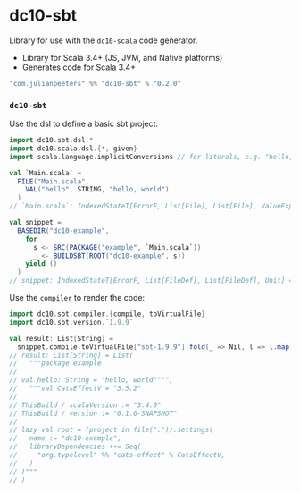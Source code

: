 # dc10-sbt

Library for use with the `dc10-scala` code generator.
 - Library for Scala 3.4+ (JS, JVM, and Native platforms)
 - Generates code for Scala 3.4+

```scala
"com.julianpeeters" %% "dc10-sbt" % "0.2.0"
```

### `dc10-sbt`
Use the dsl to define a basic sbt project:

```scala
import dc10.sbt.dsl.*
import dc10.scala.dsl.{*, given}
import scala.language.implicitConversions // for literals, e.g. "hello, world"

val `Main.scala` =
  FILE("Main.scala",
    VAL("hello", STRING, "hello, world")
  )
// `Main.scala`: IndexedStateT[ErrorF, List[File], List[File], ValueExpr[String, Unit]] = cats.data.IndexedStateT@15adbe0c

val snippet = 
  BASEDIR("dc10-example",
    for 
      s <- SRC(PACKAGE("example", `Main.scala`))
      _ <- BUILDSBT(ROOT("dc10-example", s))
    yield ()
  )
// snippet: IndexedStateT[ErrorF, List[FileDef], List[FileDef], Unit] = cats.data.IndexedStateT@4b8bd912
```

Use the `compiler` to render the code:

```scala
import dc10.sbt.compiler.{compile, toVirtualFile}
import dc10.sbt.version.`1.9.9`

val result: List[String] =
  snippet.compile.toVirtualFile["sbt-1.9.9"].fold(_ => Nil, l => l.map(f => f.contents))
// result: List[String] = List(
//   """package example
// 
// val hello: String = "hello, world"""",
//   """val CatsEffectV = "3.5.2"
// 
// ThisBuild / scalaVersion := "3.4.0"
// ThisBuild / version := "0.1.0-SNAPSHOT"
// 
// lazy val root = (project in file(".")).settings(
//   name := "dc10-example",
//   libraryDependencies ++= Seq(
//     "org.typelevel" %% "cats-effect" % CatsEffectV,
//   )
// )"""
// )
```